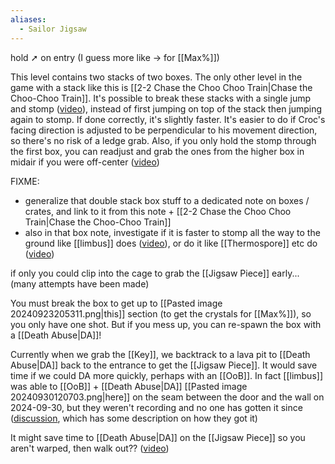 ```yaml
---
aliases:
  - Sailor Jigsaw
---
```

hold ➚ on entry (I guess more like → for [[Max%]])

This level contains two stacks of two boxes. The only other level in the game with a stack like this is [[2-2 Chase the Choo Choo Train|Chase the Choo-Choo Train]]. It's possible to break these stacks with a single jump and stomp ([video](https://youtu.be/ix4OKKu06uI&t=78)), instead of first jumping on top of the stack then jumping again to stomp. If done correctly, it's slightly faster. It's easier to do if Croc's facing direction is adjusted to be perpendicular to his movement direction, so there's no risk of a ledge grab. Also, if you only hold the stomp through the first box, you can readjust and grab the ones from the higher box in midair if you were off-center ([video](https://youtu.be/ix4OKKu06uI&t=10))

FIXME:
- generalize that double stack box stuff to a dedicated note on boxes / crates, and link to it from this note + [[2-2 Chase the Choo Choo Train|Chase the Choo-Choo Train]]
- also in that box note, investigate if it is faster to stomp all the way to the ground like [[limbus]] does ([video](https://youtu.be/ix4OKKu06uI&t=101)), or do it like [[Thermospore]] etc do ([video](https://youtu.be/XKoU4jYjFtE&t=33))

if only you could clip into the cage to grab the [[Jigsaw Piece]] early... (many attempts have been made)

You must break the box to get up to [[Pasted image 20240923205311.png|this]] section (to get the crystals for [[Max%]]), so you only have one shot. But if you mess up, you can re-spawn the box with a [[Death Abuse|DA]]!

Currently when we grab the [[Key]], we backtrack to a lava pit to [[Death Abuse|DA]] back to the entrance to get the [[Jigsaw Piece]]. It would save time if we could DA more quickly, perhaps with an [[OoB]]. In fact [[limbus]] was able to [[OoB]] + [[Death Abuse|DA]] [[Pasted image 20240930120703.png|here]] on the seam between the door and the wall on 2024-09-30, but they weren't recording and no one has gotten it since ([discussion](https://discord.com/channels/313375426112389123/408694062862958592/1289969765481447454), which has some description on how they got it)

It might save time to [[Death Abuse|DA]] on the [[Jigsaw Piece]] so you aren't warped, then walk out?? ([video](https://youtu.be/YquOqQz36uU&t=28m55s))